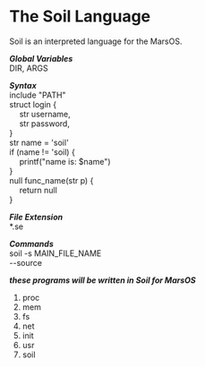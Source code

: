 # The Soil Language
Soil is an interpreted language for the MarsOS.    

***Global Variables***    
DIR,
ARGS

***Syntax***    
include "PATH"    
struct login {    
  &emsp;  str username,    
  &emsp;  str password,    
}    
str name = 'soil'    
if (name != 'soil) {    
    &emsp;    printf("name is: $name")    
}    
null func_name(str p) {    
 &emsp;   return null    
}    
    
***File Extension***    
*.se    
    
***Commands***    
soil -s MAIN_FILE_NAME    
--source    

***these programs will be written in Soil for MarsOS***
1. proc
2. mem
3. fs
4. net
5. init
6. usr
6. soil

